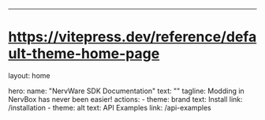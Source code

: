 ---
# https://vitepress.dev/reference/default-theme-home-page
layout: home

hero:
  name: "NervWare SDK Documentation"
  text: ""
  tagline: Modding in NervBox has never been easier!
  actions:
    - theme: brand
      text: Install
      link: /installation
    - theme: alt
      text: API Examples
      link: /api-examples



